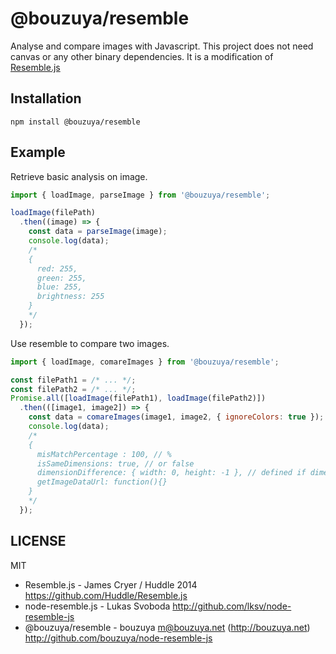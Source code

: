 # @bouzuya/resemble

Analyse and compare images with Javascript. This project does not need canvas or any other binary dependencies.
It is a modification of [Resemble.js](https://github.com/Huddle/Resemble.js)

## Installation

`npm install @bouzuya/resemble`

## Example

Retrieve basic analysis on image.

```javascript
import { loadImage, parseImage } from '@bouzuya/resemble';

loadImage(filePath)
  .then((image) => {
    const data = parseImage(image);
    console.log(data);
    /*
    {
      red: 255,
      green: 255,
      blue: 255,
      brightness: 255
    }
    */
  });
```

Use resemble to compare two images.

```javascript
import { loadImage, comareImages } from '@bouzuya/resemble';

const filePath1 = /* ... */;
const filePath2 = /* ... */;
Promise.all([loadImage(filePath1), loadImage(filePath2)])
  .then(([image1, image2]) => {
    const data = comareImages(image1, image2, { ignoreColors: true });
    console.log(data);
    /*
    {
      misMatchPercentage : 100, // %
      isSameDimensions: true, // or false
      dimensionDifference: { width: 0, height: -1 }, // defined if dimensions are not the same
      getImageDataUrl: function(){}
    }
    */
  });
```

## LICENSE

MIT

- Resemble.js - James Cryer / Huddle 2014
  https://github.com/Huddle/Resemble.js
- node-resemble.js - Lukas Svoboda
  http://github.com/lksv/node-resemble-js
- @bouzuya/resemble - bouzuya <m@bouzuya.net> (http://bouzuya.net)
  http://github.com/bouzuya/node-resemble-js
